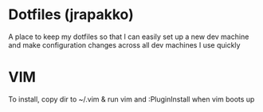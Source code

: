 Dotfiles (jrapakko)
=====

A place to keep my dotfiles so that I can easily set up a new dev machine and make configuration changes across all dev machines I use quickly

VIM
====
To install, copy dir to ~/.vim & run vim and :PluginInstall when vim boots up
